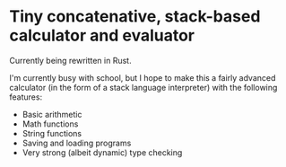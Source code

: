 # Tiny concatenative, stack-based calculator and evaluator

Currently being rewritten in Rust.

I'm currently busy with school, but I hope to make this a fairly advanced calculator (in the form of a stack language interpreter) with the following features:
* Basic arithmetic
* Math functions
* String functions
* Saving and loading programs
* Very strong (albeit dynamic) type checking
